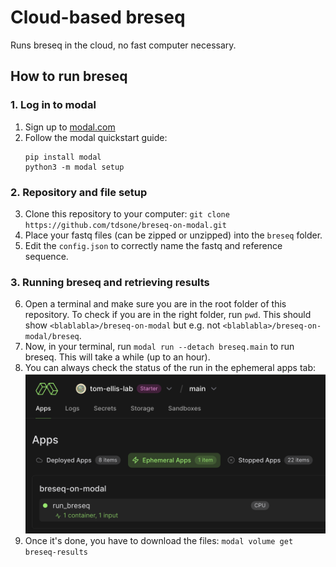 # Cloud-based breseq
Runs breseq in the cloud, no fast computer necessary.

## How to run breseq

### 1. Log in to modal
1. Sign up to [modal.com](https://modal.com/signup)
2. Follow the modal quickstart guide:
    ```
    pip install modal
    python3 -m modal setup
    ```
### 2. Repository and file setup
3. Clone this repository to your computer: `git clone https://github.com/tdsone/breseq-on-modal.git`
4. Place your fastq files (can be zipped or unzipped) into the `breseq` folder.
5. Edit the `config.json` to correctly name the fastq and reference sequence.
### 3. Running breseq and retrieving results
6. Open a terminal and make sure you are in the root folder of this repository. To check if you are in the right folder, run `pwd`. This should show `<blablabla>/breseq-on-modal` but e.g. not `<blablabla>/breseq-on-modal/breseq`.
7. Now, in your terminal, run `modal run --detach breseq.main` to run breseq. This will take a while (up to an hour).
8. You can always check the status of the run in the ephemeral apps tab: 
    ![alt text](image.png)
9.  Once it's done, you have to download the files: `modal volume get breseq-results`